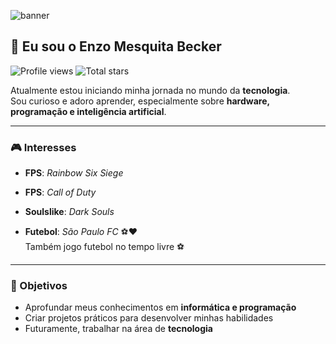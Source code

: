 
![banner](https://github.com/user-attachments/assets/aeebc01a-e483-4f61-b745-c6410fa38fe9)



## 👋 Eu sou o Enzo Mesquita Becker

![Profile views](https://komarev.com/ghpvc/?username=enzombecker)
![Total stars](https://img.shields.io/github/stars/enzombecker?style=social)

Atualmente estou iniciando minha jornada no mundo da **tecnologia**.  
Sou curioso e adoro aprender, especialmente sobre **hardware, programação e inteligência artificial**.

---

### 🎮 Interesses

- **FPS**: *Rainbow Six Siege*  

- **FPS**: *Call of Duty*  

- **Soulslike**: *Dark Souls*  

- **Futebol**: *São Paulo FC* ⚽❤️  
Também jogo futebol no tempo livre ⚽  

---

### 🚀 Objetivos

- Aprofundar meus conhecimentos em **informática e programação**
- Criar projetos práticos para desenvolver minhas habilidades
- Futuramente, trabalhar na área de **tecnologia**


